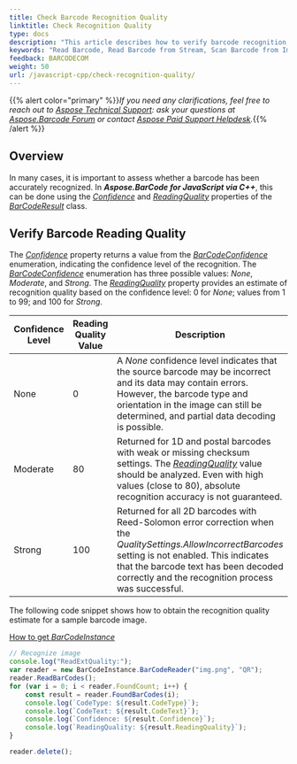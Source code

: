 ```yaml
---
title: Check Barcode Recognition Quality
linktitle: Check Recognition Quality
type: docs
description: "This article describes how to verify barcode recognition quality"
keywords: "Read Barcode, Read Barcode from Stream, Scan Barcode from Image, Many Barcodes in One Image, Read PDF417 Barcode, Read PDF417 Metadata, Read Qr Code, Read QR Code Metadata, QR Code Structured Append, Aspose.BarCode, Read Barcode JavaScript"
feedback: BARCODECOM
weight: 50
url: /javascript-cpp/check-recognition-quality/
---
```


{{% alert color="primary" %}}*If you need any clarifications, feel free to reach out to [Aspose Technical Support](/barcode/javascript-cpp/technical-support/): ask your questions at [Aspose.Barcode Forum](https://forum.aspose.com/c/barcode/13) or contact [Aspose Paid Support Helpdesk](https://helpdesk.aspose.com/).*{{% /alert %}}

## **Overview**

In many cases, it is important to assess whether a barcode has been accurately recognized. In ***Aspose.BarCode for JavaScript via C++***, this can be done using the [*Confidence*](https://reference.aspose.com/barcode/javascript-cpp/aspose.barcode.barcoderecognition/barcoderesult/properties/confidence) and [*ReadingQuality*](https://reference.aspose.com/barcode/javascript-cpp/aspose.barcode.barcoderecognition/barcoderesult/properties/readingquality) properties of the [*BarCodeResult*](https://reference.aspose.com/barcode/javascript-cpp/aspose.barcode.barcoderecognition/barcoderesult) class.

## **Verify Barcode Reading Quality**

The [*Confidence*](https://reference.aspose.com/barcode/javascript-cpp/aspose.barcode.barcoderecognition/barcoderesult/properties/confidence) property returns a value from the [*BarCodeConfidence*](https://reference.aspose.com/barcode/javascript-cpp/aspose.barcode.barcoderecognition/barcodeconfidence) enumeration, indicating the confidence level of the recognition. The [*BarCodeConfidence*](https://reference.aspose.com/barcode/javascript-cpp/aspose.barcode.barcoderecognition/barcodeconfidence) enumeration has three possible values: *None*, *Moderate*, and *Strong*. The [*ReadingQuality*](https://reference.aspose.com/barcode/javascript-cpp/aspose.barcode.barcoderecognition/barcoderesult/properties/readingquality) property provides an estimate of recognition quality based on the confidence level: 0 for *None*; values from 1 to 99; and 100 for *Strong*.

|Confidence Level|Reading Quality Value|Description|
|---|---|---|
|None|0|A *None* confidence level indicates that the source barcode may be incorrect and its data may contain errors. However, the barcode type and orientation in the image can still be determined, and partial data decoding is possible.|
|Moderate|80|Returned for 1D and postal barcodes with weak or missing checksum settings. The [*ReadingQuality*](https://reference.aspose.com/barcode/javascript-cpp/aspose.barcode.barcoderecognition/barcoderesult/properties/readingquality) value should be analyzed. Even with high values (close to 80), absolute recognition accuracy is not guaranteed.|
|Strong|100|Returned for all 2D barcodes with Reed-Solomon error correction when the *QualitySettings.AllowIncorrectBarcodes* setting is not enabled. This indicates that the barcode text has been decoded correctly and the recognition process was successful.|

The following code snippet shows how to obtain the recognition quality estimate for a sample barcode image.

  
[How to get *BarCodeInstance*](/barcode/javascript-cpp/get-barcode-module-instance/)
```javascript
// Recognize image
console.log("ReadExtQuality:");
var reader = new BarCodeInstance.BarCodeReader("img.png", "QR");
reader.ReadBarCodes();
for (var i = 0; i < reader.FoundCount; i++) {
    const result = reader.FoundBarCodes(i);
    console.log(`CodeType: ${result.CodeType}`);
    console.log(`CodeText: ${result.CodeText}`);
    console.log(`Confidence: ${result.Confidence}`);
    console.log(`ReadingQuality: ${result.ReadingQuality}`);
}

reader.delete();

```

  
